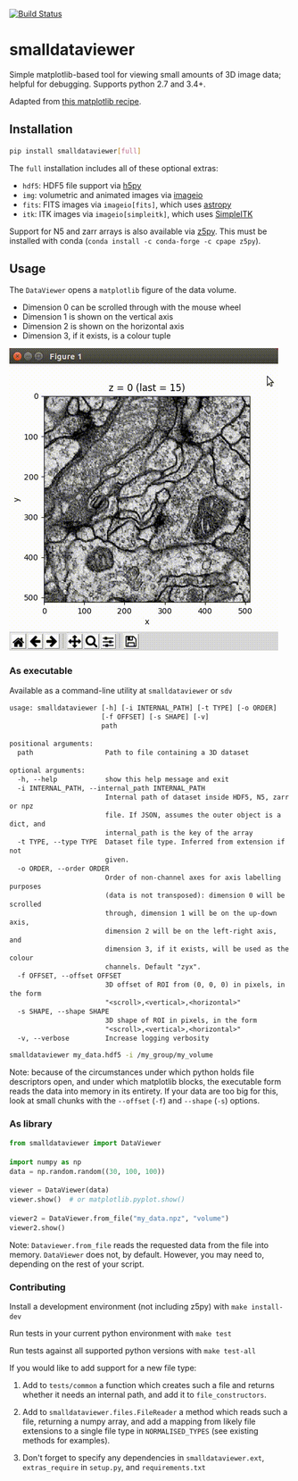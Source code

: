 [![Build Status](https://travis-ci.org/clbarnes/smalldataviewer.svg?branch=master)](https://travis-ci.org/clbarnes/smalldataviewer)

# smalldataviewer

Simple matplotlib-based tool for viewing small amounts of 3D image data;
helpful for debugging. Supports python 2.7 and 3.4+.

Adapted from [this matplotlib recipe](https://matplotlib.org/gallery/animation/image_slices_viewer.html).

## Installation

```bash
pip install smalldataviewer[full]
```

The `full` installation includes all of these optional extras:

- `hdf5`: HDF5 file support via [h5py](http://docs.h5py.org/en/latest/build.html)
- `img`: volumetric and animated images via [imageio](https://imageio.readthedocs.io)
- `fits`: FITS images via `imageio[fits]`, which uses [astropy](http://www.astropy.org/)
- `itk`: ITK images via `imageio[simpleitk]`, which uses [SimpleITK](http://www.simpleitk.org/)

Support for N5 and zarr arrays is also available via [z5py](https://github.com/constantinpape/z5).
This must be installed with conda (`conda install -c conda-forge -c cpape z5py`).

## Usage

The `DataViewer` opens a `matplotlib` figure of the data volume.

-   Dimension 0 can be scrolled through with the mouse wheel
-   Dimension 1 is shown on the vertical axis
-   Dimension 2 is shown on the horizontal axis
-   Dimension 3, if it exists, is a colour tuple

![Small ssTEM Volume](examples/sstem.gif)

### As executable

Available as a command-line utility at `smalldataviewer` or `sdv`

```
usage: smalldataviewer [-h] [-i INTERNAL_PATH] [-t TYPE] [-o ORDER]
                       [-f OFFSET] [-s SHAPE] [-v]
                       path

positional arguments:
  path                  Path to file containing a 3D dataset

optional arguments:
  -h, --help            show this help message and exit
  -i INTERNAL_PATH, --internal_path INTERNAL_PATH
                        Internal path of dataset inside HDF5, N5, zarr or npz
                        file. If JSON, assumes the outer object is a dict, and
                        internal_path is the key of the array
  -t TYPE, --type TYPE  Dataset file type. Inferred from extension if not
                        given.
  -o ORDER, --order ORDER
                        Order of non-channel axes for axis labelling purposes
                        (data is not transposed): dimension 0 will be scrolled
                        through, dimension 1 will be on the up-down axis,
                        dimension 2 will be on the left-right axis, and
                        dimension 3, if it exists, will be used as the colour
                        channels. Default "zyx".
  -f OFFSET, --offset OFFSET
                        3D offset of ROI from (0, 0, 0) in pixels, in the form
                        "<scroll>,<vertical>,<horizontal>"
  -s SHAPE, --shape SHAPE
                        3D shape of ROI in pixels, in the form
                        "<scroll>,<vertical>,<horizontal>"
  -v, --verbose         Increase logging verbosity
```

```bash
smalldataviewer my_data.hdf5 -i /my_group/my_volume
```

Note: because of the circumstances under which python holds file
descriptors open, and under which matplotlib blocks, the executable form
reads the data into memory in its entirety. If your data are too big for
this, look at small chunks with the `--offset` (`-f`) and `--shape`
(`-s`) options.

### As library

```python
from smalldataviewer import DataViewer

import numpy as np
data = np.random.random((30, 100, 100))

viewer = DataViewer(data)
viewer.show()  # or matplotlib.pyplot.show()

viewer2 = DataViewer.from_file("my_data.npz", "volume")
viewer2.show()
```

Note: `Dataviewer.from_file` reads the requested data from the file into
memory. `DataViewer` does not, by default. However, you may need to,
depending on the rest of your script.

### Contributing

Install a development environment (not including z5py) with
`make install-dev`

Run tests in your current python environment with `make test`

Run tests against all supported python versions with `make test-all`

If you would like to add support for a new file type:

1. Add to `tests/common` a function which creates such a file and returns whether
    it needs an internal path, and add it to `file_constructors`.

2. Add to `smalldataviewer.files.FileReader` a method which reads such a file,
returning a numpy array, and add a mapping from likely file
extensions to a single file type in `NORMALISED_TYPES`
(see existing methods for examples).

3. Don't forget to specify any dependencies in `smalldataviewer.ext`,
`extras_require` in `setup.py`, and `requirements.txt`
